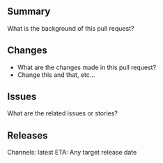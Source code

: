 ## Summary
What is the background of this pull request?

## Changes
* What are the changes made in this pull request?
* Change this and that, etc...

## Issues
What are the related issues or stories?

## Releases
Channels: latest
ETA: Any target release date
